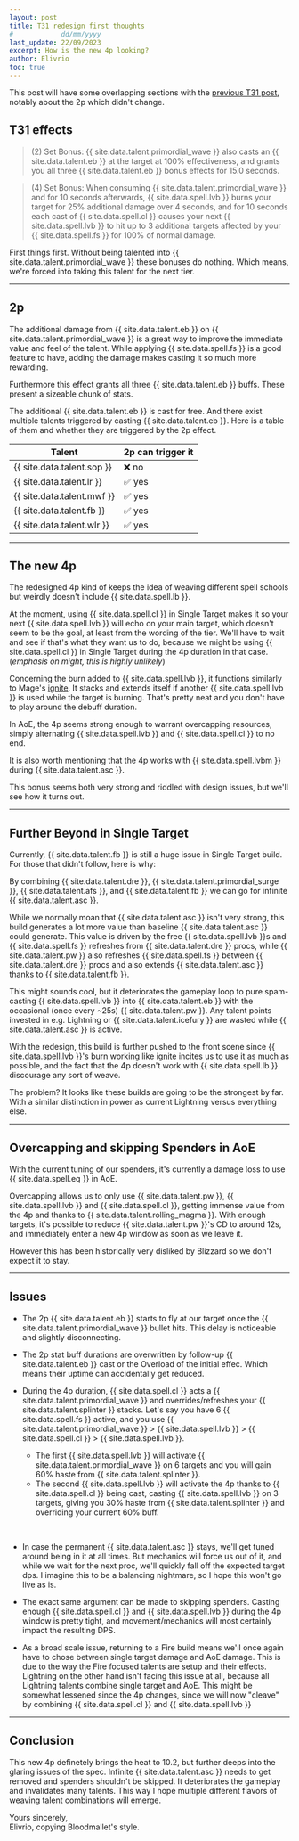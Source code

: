```yaml
---
layout: post
title: T31 redesign first thoughts
#            dd/mm/yyyy
last_update: 22/09/2023
excerpt: How is the new 4p looking?
author: Elivrio
toc: true
---
```


This post will have some overlapping sections with the [previous T31 post](https://stormearthandlava.com/blog/2023/09/10/t31-first-thoughts.html), notably about the 2p which didn't change.

## T31 effects
> (2) Set Bonus: {{ site.data.talent.primordial_wave }} also casts an {{ site.data.talent.eb }} at the target at 100% effectiveness, and grants you all three {{ site.data.talent.eb }} bonus effects for 15.0 seconds.

> (4) Set Bonus: When consuming {{ site.data.talent.primordial_wave }} and for 10 seconds afterwards, {{ site.data.spell.lvb }} burns your target for 25% additional damage over 4 seconds, and for 10 seconds each cast of {{ site.data.spell.cl }} causes your next {{ site.data.spell.lvb }} to hit up to 3 additional targets affected by your {{ site.data.spell.fs }} for 100% of normal damage.

First things first. Without being talented into {{ site.data.talent.primordial_wave }} these bonuses do nothing.
Which means, we're forced into taking this talent for the next tier.

<hr>

## 2p
The additional damage from {{ site.data.talent.eb }} on {{ site.data.talent.primordial_wave }} is a great way to improve the immediate value and feel of the talent.
While applying {{ site.data.spell.fs }} is a good feature to have, adding the damage makes casting it so much more rewarding.

Furthermore this effect grants all three {{ site.data.talent.eb }} buffs. These present a sizeable chunk of stats.

The additional {{ site.data.talent.eb }} is cast for free. And there exist multiple talents triggered by casting {{ site.data.talent.eb }}.
Here is a table of them and whether they are triggered by the 2p effect.

Talent | 2p can trigger it
--- | ---
{{ site.data.talent.sop }} | ❌ no
{{ site.data.talent.lr }} | ✅ yes
{{ site.data.talent.mwf }} | ✅ yes
{{ site.data.talent.fb }} | ✅ yes
{{ site.data.talent.wlr }} | ✅ yes

<hr>

## The new 4p

The redesigned 4p kind of keeps the idea of weaving different spell schools but weirdly doesn't include {{ site.data.spell.lb }}.

At the moment, using {{ site.data.spell.cl }} in Single Target makes it so your next {{ site.data.spell.lvb }} will echo on your main target, which doesn't seem to be the goal, at least from the wording of the tier.
We'll have to wait and see if that's what they want us to do, because we might be using {{ site.data.spell.cl }} in Single Target during the 4p duration in that case. (*emphasis on might, this is highly unlikely*)

Concerning the burn added to {{ site.data.spell.lvb }}, it functions similarly to Mage's [ignite](https://www.wowhead.com/spell=12654/ignite). It stacks and extends itself if another {{ site.data.spell.lvb }} is used while the target is burning. That's pretty neat and you don't have to play around the debuff duration.

In AoE, the 4p seems strong enough to warrant overcapping resources, simply alternating {{ site.data.spell.lvb }} and {{ site.data.spell.cl }} to no end.

It is also worth mentioning that the 4p works with {{ site.data.spell.lvbm }} during {{ site.data.talent.asc }}.

This bonus seems both very strong and riddled with design issues, but we'll see how it turns out.

<hr>

## Further Beyond in Single Target
Currently, {{ site.data.talent.fb }} is still a huge issue in Single Target build. For those that didn't follow, here is why:

By combining {{ site.data.talent.dre }}, {{ site.data.talent.primordial_surge }}, {{ site.data.talent.afs }}, and {{ site.data.talent.fb }} we can go for infinite {{ site.data.talent.asc }}.

While we normally moan that {{ site.data.talent.asc }} isn't very strong, this build generates a lot more value than baseline {{ site.data.talent.asc }} could generate.
This value is driven by the free {{ site.data.spell.lvb }}s and {{ site.data.spell.fs }} refreshes from {{ site.data.talent.dre }} procs,
while {{ site.data.talent.pw }} also refreshes {{ site.data.spell.fs }} between {{ site.data.talent.dre }} procs and also extends {{ site.data.talent.asc }} thanks to {{ site.data.talent.fb }}.

This might sounds cool, but it deteriorates the gameplay loop to pure spam-casting {{ site.data.spell.lvb }} into {{ site.data.talent.eb }} with the occasional (once every ~25s) {{ site.data.talent.pw }}.
Any talent points invested in e.g. Lightning or {{ site.data.talent.icefury }} are wasted while {{ site.data.talent.asc }} is active.

With the redesign, this build is further pushed to the front scene since {{ site.data.spell.lvb }}'s burn working like [ignite](https://www.wowhead.com/spell=12654/ignite) incites us to use it as much as possible, and the fact that the 4p doesn't work with {{ site.data.spell.lb }} discourage any sort of weave.

The problem? It looks like these builds are going to be the strongest by far. With a similar distinction in power as current Lightning versus everything else.

<hr>

## Overcapping and skipping Spenders in AoE

With the current tuning of our spenders, it's currently a damage loss to use {{ site.data.spell.eq }} in AoE.

Overcapping allows us to only use {{ site.data.talent.pw }}, {{ site.data.spell.lvb }} and {{ site.data.spell.cl }}, getting immense value from the 4p and thanks to {{ site.data.talent.rolling_magma }}. With enough targets, it's possible to reduce {{ site.data.talent.pw }}'s CD to around 12s, and immediately enter a new 4p window as soon as we leave it.

However this has been historically very disliked by Blizzard so we don't expect it to stay.


<hr>

## Issues
- The 2p {{ site.data.talent.eb }} starts to fly at our target once the {{ site.data.talent.primordial_wave }} bullet hits. This delay is noticeable and slightly disconnecting.

- The 2p stat buff durations are overwritten by follow-up {{ site.data.talent.eb }} cast or the Overload of the initial effec. Which means their uptime can accidentally get reduced.

- During the 4p duration, {{ site.data.spell.cl }} acts a {{ site.data.talent.primordial_wave }} and overrides/refreshes your {{ site.data.talent.splinter }} stacks. Let's say you have 6 {{ site.data.spell.fs }} active, and you use {{ site.data.talent.primordial_wave }} > {{ site.data.spell.lvb }} > {{ site.data.spell.cl }} > {{ site.data.spell.lvb }}.
    - The first {{ site.data.spell.lvb }} will activate {{ site.data.talent.primordial_wave }} on 6 targets and you will gain 60% haste from {{ site.data.talent.splinter }}.
    - The second {{ site.data.spell.lvb }} will activate the 4p thanks to {{ site.data.spell.cl }} being cast, casting {{ site.data.spell.lvb }} on 3 targets, giving you 30% haste from {{ site.data.talent.splinter }} and overriding your current 60% buff.  

<br>

- In case the permanent {{ site.data.talent.asc }} stays, we'll get tuned around being in it at all times.
But mechanics will force us out of it, and while we wait for the next proc, we'll quickly fall off the expected target dps.
I imagine this to be a balancing nightmare, so I hope this won't go live as is.

- The exact same argument can be made to skipping spenders. Casting enough {{ site.data.spell.cl }} and {{ site.data.spell.lvb }} during the 4p window is pretty tight, and movement/mechanics will most certainly impact the resulting DPS.

- As a broad scale issue, returning to a Fire build means we'll once again have to chose between single target damage and AoE damage.
This is due to the way the Fire focused talents are setup and their effects.
Lightning on the other hand isn't facing this issue at all, because all Lightning talents combine single target and AoE.
This might be somewhat lessened since the 4p changes, since we will now "cleave" by combining {{ site.data.spell.cl }} and {{ site.data.spell.lvb }}


<hr>

## Conclusion

This new 4p definetely brings the heat to 10.2, but further deeps into the glaring issues of the spec.
Infinite {{ site.data.talent.asc }} needs to get removed and spenders shouldn't be skipped. It deteriorates the gameplay and invalidates many talents.
This way I hope multiple different flavors of weaving talent combinations will emerge.

Yours sincerely,<br/>
Elivrio, copying Bloodmallet's style.
